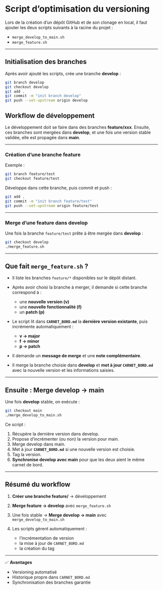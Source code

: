 # Script d’optimisation du versioning

Lors de la création d’un dépôt GitHub et de son clonage en local, il faut ajouter les deux scripts suivants à la racine du projet :  

- `merge_develop_to_main.sh`  
- `merge_feature.sh`  

---

## Initialisation des branches

Après avoir ajouté les scripts, crée une branche **develop** :  

```bash
git branch develop
git checkout develop
git add .
git commit -m "init branch develop"
git push --set-upstream origin develop
````


## Workflow de développement

Le développement doit se faire dans des branches **feature/xxx**.
Ensuite, ces branches sont mergées dans **develop**, et une fois une version stable validée, elle est propagée dans **main**.

---

### Création d’une branche feature

Exemple :

```bash
git branch feature/test
git checkout feature/test
```

Développe dans cette branche, puis commit et push :

```bash
git add .
git commit -m "init branch feature/test"
git push --set-upstream origin feature/test
```

---

### Merge d’une feature dans develop

Une fois la branche `feature/test` prête à être mergée dans **develop** :

```bash
git checkout develop
./merge_feature.sh
```

---

## Que fait `merge_feature.sh` ?

* Il liste les branches `feature/*` disponibles sur le dépôt distant.

* Après avoir choisi la branche à merger, il demande si cette branche correspond à :

  * une **nouvelle version (v)**
  * une **nouvelle fonctionnalité (f)**
  * un **patch (p)**

* Le script lit dans **`CARNET_BORD.md`** la **dernière version existante**, puis incrémente automatiquement :

  * **v → major**
  * **f → minor**
  * **p → patch**

* Il demande un **message de merge** et une **note complémentaire**.

* Il merge la branche choisie dans **develop** et **met à jour `CARNET_BORD.md`** avec la nouvelle version et les informations saisies.

---

## Ensuite : Merge develop → main

Une fois **develop** stable, on exécute :

```bash
git checkout main
./merge_develop_to_main.sh
```

Ce script :

1. Récupère la dernière version dans develop.
2. Propose d’incrémenter (ou non) la version pour main.
3. Merge develop dans main.
4. Met à jour **`CARNET_BORD.md`** si une nouvelle version est choisie.
5. Tag la version.
6. **Synchronise develop avec main** pour que les deux aient le même carnet de bord.

---

## Résumé du workflow

1. **Créer une branche feature/** → développement
2. **Merge feature → develop** avec `merge_feature.sh`
3. Une fois stable → **Merge develop → main** avec `merge_develop_to_main.sh`
4. Les scripts gèrent automatiquement :

   * l’incrémentation de version
   * la mise à jour de `CARNET_BORD.md`
   * la création du tag

---

✅ **Avantages**

* Versioning automatisé
* Historique propre dans `CARNET_BORD.md`
* Synchronisation des branches garantie
